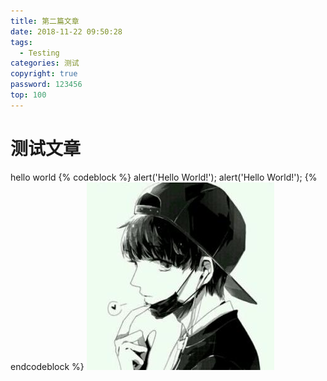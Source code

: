 ```yaml
---
title: 第二篇文章
date: 2018-11-22 09:50:28
tags:
  - Testing
categories: 测试
copyright: true
password: 123456
top: 100
---
```

# 测试文章
hello world
{% codeblock %}
alert('Hello World!');
alert('Hello World!');
{% endcodeblock %}
![你想输入的替代文字](第二篇文章/test.jpg)